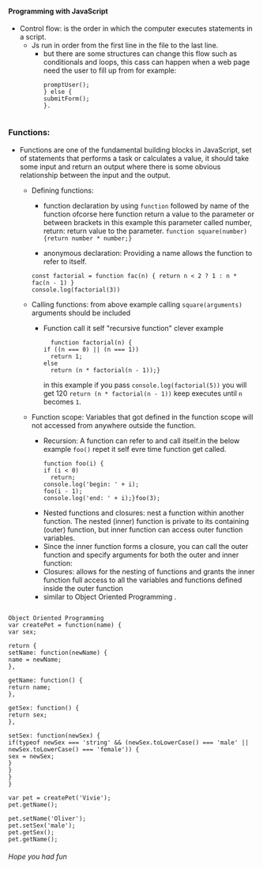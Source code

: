 #### Programming with JavaScript
- Control flow: is the order in which the computer executes statements in a script.
  - Js run in order from the first line in the file to the last line.
    - but there are some structures can change this flow such as conditionals and loops, this cass can happen when a web page need the user to fill up from for example:
       ```if (field==empty) {
      promptUser();
      } else {
      submitForm();
      }. 
    ```
### Functions: 
- Functions are one of the fundamental building blocks in JavaScript, set of statements that performs a task or calculates a value, it should take some input and return an output where there is some obvious relationship between the input and the output.
  - Defining functions: 
    - function declaration by using ```function``` followed by name of the function ofcorse here function return a value to the parameter or between brackets in this example this parameter called number, return: return value to the parameter.
      ```function square(number) {return number * number;}```

    - anonymous declaration: Providing a name allows the function to refer to itself.
    ``` anonymous declaration
    const factorial = function fac(n) { return n < 2 ? 1 : n * fac(n - 1) }
    console.log(factorial(3))
    ```
  
  - Calling functions: from above example calling ```square(arguments)``` arguments should be included
    - Function call it self "recursive function"
      clever example 
      ``` clever example 
        function factorial(n) {
      if ((n === 0) || (n === 1))
        return 1;
      else
        return (n * factorial(n - 1));}
        ```
      in this example if you pass `console.log(factorial(5))` you will get 120 
      `return (n * factorial(n - 1))` keep executes until `n` becomes `1`.
  - Function scope: Variables  that got defined in the function scope will not accessed     from anywhere outside the function.
    - Recursion: A function can refer to and call itself.in the below example `foo()` repet it self evre time function get called.
      ```
      function foo(i) {
      if (i < 0)
        return;
      console.log('begin: ' + i);
      foo(i - 1);
      console.log('end: ' + i);}foo(3); 
      ```
    - Nested functions and closures:  nest a function within another function. The nested (inner) function is private to its containing (outer) function, but inner function can access outer function variables.
    - Since the inner function forms a closure, you can call the outer function and specify arguments for both the outer and inner function:
    - Closures: allows for the nesting of functions and grants the inner function full access to all the variables and functions defined inside the outer function
    - similar to Object Oriented Programming .


```

Object Oriented Programming 
var createPet = function(name) {
var sex;

return {
setName: function(newName) {
name = newName;
},

getName: function() {
return name;
},

getSex: function() {
return sex;
},

setSex: function(newSex) {
if(typeof newSex === 'string' && (newSex.toLowerCase() === 'male' ||
newSex.toLowerCase() === 'female')) {
sex = newSex;
}
}
}
}

var pet = createPet('Vivie');
pet.getName();                  

pet.setName('Oliver');
pet.setSex('male');
pet.getSex();                   
pet.getName();
```
###### Hope you had fun

